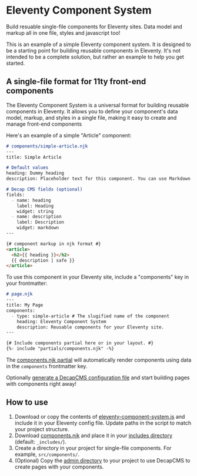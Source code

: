 # Eleventy Component System

Build resuable single-file components for Eleventy sites. Data model and markup all in one file, styles and javascript too!

This is an example of a simple Eleventy component system. It is designed to be a starting point for building reusable components in Eleventy. It's not intended to be a complete solution, but rather an example to help you get started.

## A single-file format for 11ty front-end components

The Eleventy Component System is a universal format for building reusable components in Eleventy. It allows you to define your component's data model, markup, and styles in a single file, making it easy to create and manage front-end components

Here's an example of a simple "Article" component:

```md
# components/simple-article.njk
--- 
title: Simple Article

# Default values
heading: Dummy heading
description: Placeholder text for this component. You can use Markdown here.

# Decap CMS fields (optional)
fields:
  - name: heading
    label: Heading
    widget: string
  - name: description
    label: Description
    widget: markdown
---

{# component markup in njk format #}
<article>
  <h2>{{ heading }}</h2>
  {{ description | safe }}
</article>
```

To use this component in your Eleventy site, include a "components" key in your frontmatter:

```md
# page.njk
---
title: My Page
components:
  - type: simple-article # The slugified name of the component
    heading: Eleventy Component System
    description: Reusable components for your Eleventy site.
---

{# Include components partial here or in your layout. #}
{%- include "partials/components.njk" -%}
```

The [components.njk partial](https://github.com/MWDelaney/11ty-component-system/blob/main/src/assets/views/partials/components.njk) will automatically render components using data in the `components` frontmatter key.

Optionally [generate a DecapCMS configuration file](https://github.com/MWDelaney/11ty-component-system/blob/main/src/content/admin/config.yml.njk) and start building pages with components right away!

## How to use

1. Download or copy the contents of [eleventy-component-system.js](https://github.com/MWDelaney/11ty-component-system/blob/main/eleventy-universal-components.js) and include it in your Eleventy config file. Update paths in the script to match your project structure. 
2. Download [components.njk](https://github.com/MWDelaney/11ty-component-system/blob/main/src/assets/views/partials/components.njk) and place it in your [includes directory](https://www.11ty.dev/docs/config/#directory-for-includes) (default: `_includes/`).
3. Create a directory in your project for single-file components. For example, `src/components/`.
4. (Optional) Copy the [admin directory](https://github.com/MWDelaney/11ty-component-system/tree/main/src/content/admin) to your project to use DecapCMS to create pages with your components.
